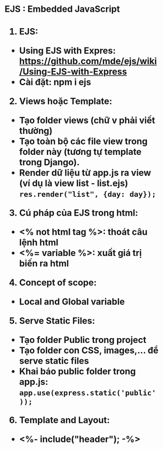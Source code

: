<h1>EJS : Embedded JavaScript<h1>

1. EJS:
  - Using EJS with Expres: https://github.com/mde/ejs/wiki/Using-EJS-with-Express
  - Cài đặt: npm i ejs
2. Views hoặc Template:
  - Tạo folder views (chữ v phải viết thường)
  - Tạo toàn bộ các file view trong folder này (tương tự template trong Django).
  - Render dữ liệu từ app.js ra view (ví dụ là view list - list.ejs)
    ```res.render("list", {day: day});``` 
3. Cú pháp của EJS trong html:
  - **<%** not html tag **%>**: thoát câu lệnh html
  - **<%=** variable **%>**: xuất giá trị biến ra html
4. Concept of scope:
  - Local and Global variable
5. Serve Static Files:
  - Tạo folder Public trong project
  - Tạo folder con CSS, images,... để serve static files
  - Khai báo public folder trong app.js: 
    ```app.use(express.static('public'));``` 
6. Template and Layout:
  - **<%- include("header"); -%>**

